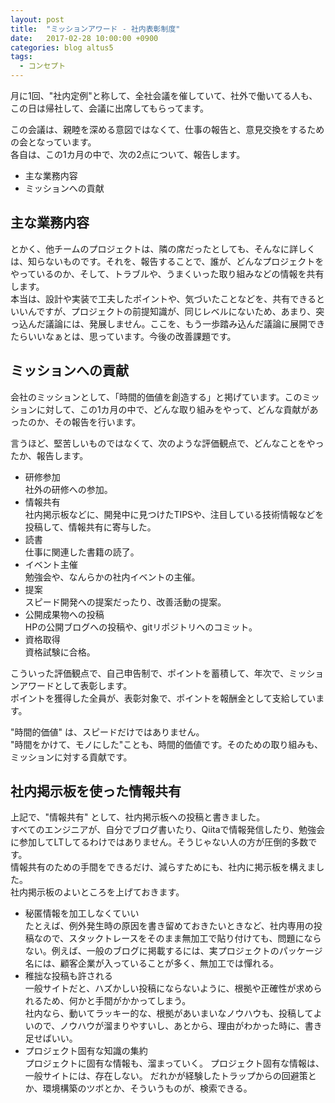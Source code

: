 ```yaml
---
layout: post
title:  "ミッションアワード - 社内表彰制度"
date:   2017-02-28 10:00:00 +0900
categories: blog altus5
tags:
  - コンセプト
---
```


月に1回、"社内定例"と称して、全社会議を催していて、社外で働いてる人も、この日は帰社して、会議に出席してもらってます。  

この会議は、親睦を深める意図ではなくて、仕事の報告と、意見交換をするための会となっています。  
各自は、この1カ月の中で、次の2点について、報告します。

* 主な業務内容
* ミッションへの貢献

## 主な業務内容
とかく、他チームのプロジェクトは、隣の席だったとしても、そんなに詳しくは、知らないものです。それを、報告することで、誰が、どんなプロジェクトをやっているのか、そして、トラブルや、うまくいった取り組みなどの情報を共有します。  
本当は、設計や実装で工夫したポイントや、気づいたことなどを、共有できるといいんですが、プロジェクトの前提知識が、同じレベルにないため、あまり、突っ込んだ議論には、発展しません。ここを、もう一歩踏み込んだ議論に展開できたらいいなぁとは、思っています。今後の改善課題です。

## ミッションへの貢献
会社のミッションとして、「時間的価値を創造する」と掲げています。このミッションに対して、この1カ月の中で、どんな取り組みをやって、どんな貢献があったのか、その報告を行います。
  
言うほど、堅苦しいものではなくて、次のような評価観点で、どんなことをやったか、報告します。  
* 研修参加  
社外の研修への参加。
* 情報共有  
社内掲示板などに、開発中に見つけたTIPSや、注目している技術情報などを投稿して、情報共有に寄与した。
* 読書  
仕事に関連した書籍の読了。
* イベント主催  
勉強会や、なんらかの社内イベントの主催。  
* 提案  
スピード開発への提案だったり、改善活動の提案。  
* 公開成果物への投稿  
HPの公開ブログへの投稿や、gitリポジトリへのコミット。
* 資格取得  
資格試験に合格。

こういった評価観点で、自己申告制で、ポイントを蓄積して、年次で、ミッションアワードとして表彰します。  
ポイントを獲得した全員が、表彰対象で、ポイントを報酬金として支給しています。  

"時間的価値" は、スピードだけではありません。  
"時間をかけて、モノにした"ことも、時間的価値です。そのための取り組みも、ミッションに対する貢献です。  

## 社内掲示板を使った情報共有
上記で、"情報共有" として、社内掲示板への投稿と書きました。  
すべてのエンジニアが、自分でブログ書いたり、Qiitaで情報発信したり、勉強会に参加してLTしてるわけではありません。そうじゃない人の方が圧倒的多数です。  
情報共有のための手間をできるだけ、減らすためにも、社内に掲示板を構えました。  
社内掲示板のよいところを上げておきます。
* 秘匿情報を加工しなくていい  
たとえば、例外発生時の原因を書き留めておきたいときなど、社内専用の投稿なので、スタックトレースをそのまま無加工で貼り付けても、問題にならない。例えば、一般のブログに掲載するには、実プロジェクトのパッケージ名には、顧客企業が入っていることが多く、無加工では憚れる。
* 稚拙な投稿も許される  
一般サイトだと、ハズかしい投稿にならないように、根拠や正確性が求められるため、何かと手間がかかってしまう。  
社内なら、動いてラッキー的な、根拠があいまいなノウハウも、投稿してよいので、ノウハウが溜まりやすいし、あとから、理由がわかった時に、書き足せばいい。
* プロジェクト固有な知識の集約  
プロジェクトに固有な情報も、溜まっていく。
プロジェクト固有な情報は、一般サイトには、存在しない。
だれかが経験したトラップからの回避策とか、環境構築のツボとか、そういうものが、検索できる。

